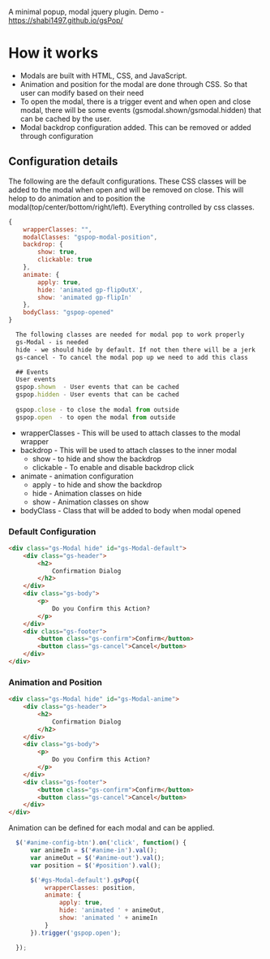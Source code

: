 
A minimal popup, modal jquery plugin. Demo - https://shabi1497.github.io/gsPop/
# How it works

*   Modals are built with HTML, CSS, and JavaScript.
*   Animation and position for the modal are done through CSS. So that user can modify based on their need
*   To open the modal, there is a trigger event and when open and close modal, there will be some events (gsmodal.shown/gsmodal.hidden) that can be cached by the user.
*   Modal backdrop configuration added. This can be removed or added through configuration

## Configuration details

The following are the default configurations. These CSS classes will be added to the modal when open and will be removed on close.
This will helop to do animation and to position the modal(top/center/bottom/right/left). Everything controlled by css classes.

``` js
{
    wrapperClasses: "",
    modalClasses: "gspop-modal-position",
    backdrop: {
        show: true,
        clickable: true
    },
    animate: {
        apply: true,
        hide: 'animated gp-flipOutX',
        show: 'animated gp-flipIn'
    },
    bodyClass: "gspop-opened"
}
```

``` html
  The following classes are needed for modal pop to work properly
  gs-Modal - is needed
  hide - we should hide by default. If not then there will be a jerk
  gs-cancel - To cancel the modal pop up we need to add this class
```
```js
  ## Events
  User events
  gspop.shown  - User events that can be cached
  gspop.hidden - User events that can be cached
  
  gspop.close - to close the modal from outside
  gspop.open  - to open the modal from outside
```
* wrapperClasses - This will be used to attach classes to the modal wrapper
* backdrop    - This will be used to attach classes to the inner modal
  + show      - to hide and show the backdrop
  + clickable - To enable and disable backdrop click
* animate     - animation configuration
  + apply     - to hide and show the backdrop
  + hide      - Animation classes on hide
  + show      - Animation classes on show
* bodyClass   - Class that will be added to body when modal opened

### Default Configuration

``` html
<div class="gs-Modal hide" id="gs-Modal-default">
    <div class="gs-header">
        <h2>
            Confirmation Dialog
        </h2>
    </div>
    <div class="gs-body">
        <p>
            Do you Confirm this Action?
        </p>
    </div>
    <div class="gs-footer">
        <button class="gs-confirm">Confirm</button>
        <button class="gs-cancel">Cancel</button>
    </div>
</div>
```
### Animation and Position

``` html
<div class="gs-Modal hide" id="gs-Modal-anime">
    <div class="gs-header">
        <h2>
            Confirmation Dialog
        </h2>
    </div>
    <div class="gs-body">
        <p>
            Do you Confirm this Action?
        </p>
    </div>
    <div class="gs-footer">
        <button class="gs-confirm">Confirm</button>
        <button class="gs-cancel">Cancel</button>
    </div>
</div>
```

Animation can be defined for each modal and can be applied.

``` js
  $('#anime-config-btn').on('click', function() {
      var animeIn = $('#anime-in').val();
      var animeOut = $('#anime-out').val();
      var position = $('#position').val();

      $('#gs-Modal-default').gsPop({
          wrapperClasses: position,
          animate: {
              apply: true,
              hide: 'animated ' + animeOut,
              show: 'animated ' + animeIn
          }
      }).trigger('gspop.open');

  });
```
